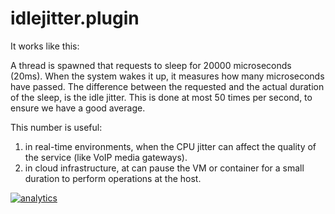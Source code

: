 <!--
title: "idlejitter.plugin"
custom_edit_url: https://github.com/netdata/netdata/edit/master/collectors/idlejitter.plugin/README.md
-->

# idlejitter.plugin

It works like this:

A thread is spawned that requests to sleep for 20000 microseconds (20ms).
When the system wakes it up, it measures how many microseconds have passed.
The difference between the requested and the actual duration of the sleep, is the idle jitter.
This is done at most 50 times per second, to ensure we have a good average. 

This number is useful:

1.  in real-time environments, when the CPU jitter can affect the quality of the service (like VoIP media gateways).
2.  in cloud infrastructure, at can pause the VM or container for a small duration to perform operations at the host. 

[![analytics](https://www.google-analytics.com/collect?v=1&aip=1&t=pageview&_s=1&ds=github&dr=https%3A%2F%2Fgithub.com%2Fnetdata%2Fnetdata&dl=https%3A%2F%2Fmy-netdata.io%2Fgithub%2Fcollectors%2Fidlejitter.plugin%2FREADME&_u=MAC~&cid=5792dfd7-8dc4-476b-af31-da2fdb9f93d2&tid=UA-64295674-3)](<>)

